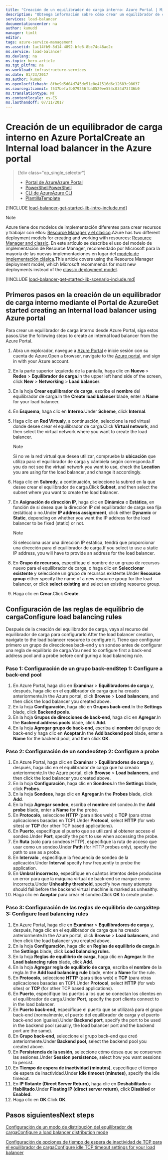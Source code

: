 ```yaml
---
title: "Creación de un equilibrador de carga interno: Azure Portal | Microsoft Docs"
description: "Obtenga información sobre cómo crear un equilibrador de carga interno en Resource Manager mediante el Portal de Azure"
services: load-balancer
documentationcenter: na
author: kumudd
manager: timlt
editor: 
tags: azure-service-management
ms.assetid: 1ac14fb9-8d14-4892-bfe6-8bc74c48ae2c
ms.service: load-balancer
ms.devlang: na
ms.topic: hero-article
ms.tgt_pltfrm: na
ms.workload: infrastructure-services
ms.date: 01/23/2017
ms.author: kumud
ms.openlocfilehash: 8fbe9d5d04d745de51e0e41516d6c12683c98637
ms.sourcegitcommit: f537befafb079256fba0529ee554c034d73f36b0
ms.translationtype: MT
ms.contentlocale: es-ES
ms.lasthandoff: 07/11/2017
---
```

# <a name="create-an-internal-load-balancer-in-the-azure-portal"></a><span data-ttu-id="c2287-103">Creación de un equilibrador de carga interno en Azure Portal</span><span class="sxs-lookup"><span data-stu-id="c2287-103">Create an Internal load balancer in the Azure portal</span></span>

> [!div class="op_single_selector"]
> * [<span data-ttu-id="c2287-104">Portal de Azure</span><span class="sxs-lookup"><span data-stu-id="c2287-104">Azure Portal</span></span>](../load-balancer/load-balancer-get-started-ilb-arm-portal.md)
> * [<span data-ttu-id="c2287-105">PowerShell</span><span class="sxs-lookup"><span data-stu-id="c2287-105">PowerShell</span></span>](../load-balancer/load-balancer-get-started-ilb-arm-ps.md)
> * [<span data-ttu-id="c2287-106">CLI de Azure</span><span class="sxs-lookup"><span data-stu-id="c2287-106">Azure CLI</span></span>](../load-balancer/load-balancer-get-started-ilb-arm-cli.md)
> * [<span data-ttu-id="c2287-107">Plantilla</span><span class="sxs-lookup"><span data-stu-id="c2287-107">Template</span></span>](../load-balancer/load-balancer-get-started-ilb-arm-template.md)

[!INCLUDE [load-balancer-get-started-ilb-intro-include.md](../../includes/load-balancer-get-started-ilb-intro-include.md)]

> [!NOTE]
> <span data-ttu-id="c2287-108">Azure tiene dos modelos de implementación diferentes para crear recursos y trabajar con ellos: [Resource Manager y el clásico](../azure-resource-manager/resource-manager-deployment-model.md).</span><span class="sxs-lookup"><span data-stu-id="c2287-108">Azure has two different deployment models for creating and working with resources:  [Resource Manager and classic](../azure-resource-manager/resource-manager-deployment-model.md).</span></span>  <span data-ttu-id="c2287-109">En este artículo se describe el uso del modelo de implementación de Resource Manager, recomendado por Microsoft para la mayoría de las nuevas implementaciones en lugar del [modelo de implementación clásica](load-balancer-get-started-ilb-classic-ps.md).</span><span class="sxs-lookup"><span data-stu-id="c2287-109">This article covers using the Resource Manager deployment model, which Microsoft recommends for most new deployments instead of the [classic deployment model](load-balancer-get-started-ilb-classic-ps.md).</span></span>

[!INCLUDE [load-balancer-get-started-ilb-scenario-include.md](../../includes/load-balancer-get-started-ilb-scenario-include.md)]

## <a name="get-started-creating-an-internal-load-balancer-using-azure-portal"></a><span data-ttu-id="c2287-110">Primeros pasos en la creación de un equilibrador de carga interno mediante el Portal de Azure</span><span class="sxs-lookup"><span data-stu-id="c2287-110">Get started creating an Internal load balancer using Azure portal</span></span>

<span data-ttu-id="c2287-111">Para crear un equilibrador de carga interno desde Azure Portal, siga estos pasos.</span><span class="sxs-lookup"><span data-stu-id="c2287-111">Use the following steps to create an internal load balancer from the Azure Portal.</span></span>

1. <span data-ttu-id="c2287-112">Abra un explorador, navegue a [Azure Portal](http://portal.azure.com) e inicie sesión con su cuenta de Azure.</span><span class="sxs-lookup"><span data-stu-id="c2287-112">Open a browser, navigate to the [Azure portal](http://portal.azure.com), and sign in with your Azure account.</span></span>
2. <span data-ttu-id="c2287-113">En la parte superior izquierda de la pantalla, haga clic en **Nuevo** > **Redes** > **Equilibrador de carga**.</span><span class="sxs-lookup"><span data-stu-id="c2287-113">In the upper left hand side of the screen, click **New** > **Networking** > **Load balancer**.</span></span>
3. <span data-ttu-id="c2287-114">En la hoja **Crear equilibrador de carga**, escriba el **nombre** del equilibrador de carga.</span><span class="sxs-lookup"><span data-stu-id="c2287-114">In the **Create load balancer** blade, enter a **Name** for your load balancer.</span></span>
4. <span data-ttu-id="c2287-115">En **Esquema**, haga clic en **Interno**.</span><span class="sxs-lookup"><span data-stu-id="c2287-115">Under **Scheme**, click **Internal**.</span></span>
5. <span data-ttu-id="c2287-116">Haga clic en **Red Virtual**y, a continuación, seleccione la red virtual donde desee crear el equilibrador de carga.</span><span class="sxs-lookup"><span data-stu-id="c2287-116">Click **Virtual network**, and then select the virtual network where you want to create the load balancer.</span></span>

   > [!NOTE]
   > <span data-ttu-id="c2287-117">Si no ve la red virtual que desea utilizar, compruebe la **ubicación** que utiliza para el equilibrador de carga y cámbiela según corresponda.</span><span class="sxs-lookup"><span data-stu-id="c2287-117">If you do not see the virtual network you want to use, check the **Location** you are using for the load balancer, and change it accordingly.</span></span>

6. <span data-ttu-id="c2287-118">Haga clic en **Subred**y, a continuación, seleccione la subred en la que desee crear el equilibrador de carga.</span><span class="sxs-lookup"><span data-stu-id="c2287-118">Click **Subnet**, and then select the subnet where you want to create the load balancer.</span></span>
7. <span data-ttu-id="c2287-119">En **Asignación de dirección IP**, haga clic en **Dinámica** o **Estática**, en función de si desea que la dirección IP del equilibrador de carga sea fija (estática) o no.</span><span class="sxs-lookup"><span data-stu-id="c2287-119">Under **IP address assignment**, click either **Dynamic** or **Static**, depending on whether you want the IP address for the load balancer to be fixed (static) or not.</span></span>

   > [!NOTE]
   > <span data-ttu-id="c2287-120">Si selecciona usar una dirección IP estática, tendrá que proporcionar una dirección para el equilibrador de carga.</span><span class="sxs-lookup"><span data-stu-id="c2287-120">If you select to use a static IP address, you will have to provide an address for the load balancer.</span></span>

8. <span data-ttu-id="c2287-121">En **Grupo de recursos**, especifique el nombre de un grupo de recursos nuevo para el equilibrador de carga, o haga clic en **Seleccionar existente** y seleccione un grupo de recursos existente.</span><span class="sxs-lookup"><span data-stu-id="c2287-121">Under **Resource group** either specify the name of a new resource group for the load balancer, or click **select existing** and select an existing resource group.</span></span>
9. <span data-ttu-id="c2287-122">Haga clic en **Crear**.</span><span class="sxs-lookup"><span data-stu-id="c2287-122">Click **Create**.</span></span>

## <a name="configure-load-balancing-rules"></a><span data-ttu-id="c2287-123">Configuración de las reglas de equilibrio de carga</span><span class="sxs-lookup"><span data-stu-id="c2287-123">Configure load balancing rules</span></span>

<span data-ttu-id="c2287-124">Después de la creación del equilibrador de carga, vaya al recurso del equilibrador de carga para configurarlo.</span><span class="sxs-lookup"><span data-stu-id="c2287-124">After the load balancer creation, navigate to the load balancer resource to configure it.</span></span>
<span data-ttu-id="c2287-125">Tiene que configurar primero un grupo de direcciones back-end y un sondeo antes de configurar una regla de equilibrio de carga.</span><span class="sxs-lookup"><span data-stu-id="c2287-125">You need to configure first a back-end address pool and a probe before configuring a load balancing rule.</span></span>

### <a name="step-1-configure-a-back-end-pool"></a><span data-ttu-id="c2287-126">Paso 1: Configuración de un grupo back-end</span><span class="sxs-lookup"><span data-stu-id="c2287-126">Step 1: Configure a back-end pool</span></span>

1. <span data-ttu-id="c2287-127">En Azure Portal, haga clic en **Examinar** > **Equilibradores de carga** y, después, haga clic en el equilibrador de carga que ha creado anteriormente.</span><span class="sxs-lookup"><span data-stu-id="c2287-127">In the Azure portal, click **Browse** > **Load balancers**, and then click the load balancer you created above.</span></span>
2. <span data-ttu-id="c2287-128">En la hoja **Configuración**, haga clic en **Grupos back-end**.</span><span class="sxs-lookup"><span data-stu-id="c2287-128">In the **Settings** blade, click **Backend pools**.</span></span>
3. <span data-ttu-id="c2287-129">En la hoja **Grupos de direcciones de back-end**, haga clic en **Agregar**.</span><span class="sxs-lookup"><span data-stu-id="c2287-129">In the **Backend address pools** blade, click **Add**.</span></span>
4. <span data-ttu-id="c2287-130">En la hoja **Agregar grupo de back-end**, escriba el **nombre** del grupo de back-end y haga clic en **Aceptar**.</span><span class="sxs-lookup"><span data-stu-id="c2287-130">In the **Add backend pool** blade, enter a **Name** for the backend pool, and then click **OK**.</span></span>

### <a name="step-2-configure-a-probe"></a><span data-ttu-id="c2287-131">Paso 2: Configuración de un sondeo</span><span class="sxs-lookup"><span data-stu-id="c2287-131">Step 2: Configure a probe</span></span>

1. <span data-ttu-id="c2287-132">En Azure Portal, haga clic en **Examinar** > **Equilibradores de carga** y, después, haga clic en el equilibrador de carga que ha creado anteriormente.</span><span class="sxs-lookup"><span data-stu-id="c2287-132">In the Azure portal, click **Browse** > **Load balancers**, and then click the load balancer you created above.</span></span>
2. <span data-ttu-id="c2287-133">En la hoja **Configuración**, haga clic en **Sondeos**.</span><span class="sxs-lookup"><span data-stu-id="c2287-133">In the **Settings** blade, click **Probes**.</span></span>
3. <span data-ttu-id="c2287-134">En la hoja **Sondeos**, haga clic en **Agregar**.</span><span class="sxs-lookup"><span data-stu-id="c2287-134">In the **Probes**  blade, click **Add**.</span></span>
4. <span data-ttu-id="c2287-135">En la hoja **Agregar sondeo**, escriba el **nombre** del sondeo.</span><span class="sxs-lookup"><span data-stu-id="c2287-135">In the **Add probe** blade, enter a **Name** for the probe.</span></span>
5. <span data-ttu-id="c2287-136">En **Protocolo**, seleccione **HTTP** (para sitios web) o **TCP** (para otras aplicaciones basadas en TCP).</span><span class="sxs-lookup"><span data-stu-id="c2287-136">Under **Protocol**, select **HTTP** (for web sites) or **TCP** (for other TCP based applications).</span></span>
6. <span data-ttu-id="c2287-137">En **Puerto**, especifique el puerto que se utilizará al obtener acceso el sondeo.</span><span class="sxs-lookup"><span data-stu-id="c2287-137">Under **Port**, specify the port to use when accessing the probe.</span></span>
7. <span data-ttu-id="c2287-138">En **Ruta** (solo para sondeos HTTP), especifique la ruta de acceso que usar como un sondeo.</span><span class="sxs-lookup"><span data-stu-id="c2287-138">Under **Path** (for HTTP probes only), specify the path to use as a probe.</span></span>
8. <span data-ttu-id="c2287-139">En **Intervalo** , especifique la frecuencia de sondeo de la aplicación.</span><span class="sxs-lookup"><span data-stu-id="c2287-139">Under **Interval** specify how frequently to probe the application.</span></span>
9. <span data-ttu-id="c2287-140">En **Umbral incorrecto**, especifique en cuántos intentos debe producirse un error para que la máquina virtual de back-end se marque como incorrecta.</span><span class="sxs-lookup"><span data-stu-id="c2287-140">Under **Unhealthy threshold**, specify how many attempts should fail before the backend virtual machine is marked as unhealthy.</span></span>
10. <span data-ttu-id="c2287-141">Haga clic en **Aceptar** para crear el sondeo.</span><span class="sxs-lookup"><span data-stu-id="c2287-141">Click **OK** to create probe.</span></span>

### <a name="step-3-configure-load-balancing-rules"></a><span data-ttu-id="c2287-142">Paso 3: Configuración de las reglas de equilibrio de carga</span><span class="sxs-lookup"><span data-stu-id="c2287-142">Step 3: Configure load balancing rules</span></span>

1. <span data-ttu-id="c2287-143">En Azure Portal, haga clic en **Examinar** > **Equilibradores de carga** y, después, haga clic en el equilibrador de carga que ha creado anteriormente.</span><span class="sxs-lookup"><span data-stu-id="c2287-143">In the Azure portal, click **Browse** > **Load balancers**, and then click the load balancer you created above.</span></span>
2. <span data-ttu-id="c2287-144">En la hoja **Configuración**, haga clic en **Reglas de equilibrio de carga**.</span><span class="sxs-lookup"><span data-stu-id="c2287-144">In the **Settings** blade, click **Load balancing rules**.</span></span>
3. <span data-ttu-id="c2287-145">En la hoja **Reglas de equilibrio de carga**, haga clic en **Agregar**.</span><span class="sxs-lookup"><span data-stu-id="c2287-145">In the **Load balancing rules** blade, click **Add**.</span></span>
4. <span data-ttu-id="c2287-146">En la hoja **Agregar regla de equilibrio de carga**, escriba el **nombre** de la regla.</span><span class="sxs-lookup"><span data-stu-id="c2287-146">In the **Add load balancing rule** blade, enter a **Name** for the rule.</span></span>
5. <span data-ttu-id="c2287-147">En **Protocolo**, seleccione **HTTP** (para sitios web) o **TCP** (para otras aplicaciones basadas en TCP).</span><span class="sxs-lookup"><span data-stu-id="c2287-147">Under **Protocol**, select **HTTP** (for web sites) or **TCP** (for other TCP based applications).</span></span>
6. <span data-ttu-id="c2287-148">En **Puerto**, especifique los puertos a los que se conectan los clientes en el equilibrador de carga.</span><span class="sxs-lookup"><span data-stu-id="c2287-148">Under **Port**, specify the port clients connect to in the load balancer.</span></span>
7. <span data-ttu-id="c2287-149">En **Puerto back-end**, especifique el puerto que se utilizará para el grupo back-end (normalmente, el puerto del equilibrador de carga y el puerto back-end son iguales).</span><span class="sxs-lookup"><span data-stu-id="c2287-149">Under **Backend port**, specify the port to be used in the backend pool (usually, the load balancer port and the backend port are the same).</span></span>
8. <span data-ttu-id="c2287-150">En **Grupo back-end**, seleccione el grupo back-end que creó anteriormente.</span><span class="sxs-lookup"><span data-stu-id="c2287-150">Under **Backend pool**, select the backend pool you created above.</span></span>
9. <span data-ttu-id="c2287-151">En **Persistencia de la sesión**, seleccione cómo desea que se conserven las sesiones.</span><span class="sxs-lookup"><span data-stu-id="c2287-151">Under **Session persistence**, select how you want sessions to persist.</span></span>
10. <span data-ttu-id="c2287-152">En **Tiempo de espera de inactividad (minutos)**, especifique el tiempo de espera de inactividad.</span><span class="sxs-lookup"><span data-stu-id="c2287-152">Under **Idle timeout (minutes)**, specify the idle timeout.</span></span>
11. <span data-ttu-id="c2287-153">En **IP flotante (Direct Server Return)**, haga clic en **Deshabilitado** o **Habilitado**.</span><span class="sxs-lookup"><span data-stu-id="c2287-153">Under **Floating IP (direct server return)**, click **Disabled** or **Enabled**.</span></span>
12. <span data-ttu-id="c2287-154">Haga clic en **OK**.</span><span class="sxs-lookup"><span data-stu-id="c2287-154">Click **OK**.</span></span>

## <a name="next-steps"></a><span data-ttu-id="c2287-155">Pasos siguientes</span><span class="sxs-lookup"><span data-stu-id="c2287-155">Next steps</span></span>

[<span data-ttu-id="c2287-156">Configuración de un modo de distribución del equilibrador de carga</span><span class="sxs-lookup"><span data-stu-id="c2287-156">Configure a load balancer distribution mode</span></span>](load-balancer-distribution-mode.md)

[<span data-ttu-id="c2287-157">Configuración de opciones de tiempo de espera de inactividad de TCP para el equilibrador de carga</span><span class="sxs-lookup"><span data-stu-id="c2287-157">Configure idle TCP timeout settings for your load balancer</span></span>](load-balancer-tcp-idle-timeout.md)

